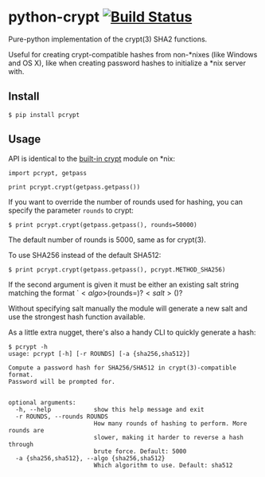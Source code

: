 # python-crypt [![Build Status](https://travis-ci.org/thusoy/python-crypt.svg?branch=master)](https://travis-ci.org/thusoy/python-crypt)

Pure-python implementation of the crypt(3) SHA2 functions.

Useful for creating crypt-compatible hashes from non-*nixes (like Windows
and OS X), like when creating password hashes to initialize a *nix server
with.


## Install

    $ pip install pcrypt


## Usage

API is identical to the [built-in crypt](https://docs.python.org/3.5/library/crypt.html) module on *nix:

    import pcrypt, getpass

    print pcrypt.crypt(getpass.getpass())

If you want to override the number of rounds used for hashing, you can specify the parameter `rounds` to crypt:

    $ print pcrypt.crypt(getpass.getpass(), rounds=50000)

The default number of rounds is 5000, same as for crypt(3).

To use SHA256 instead of the default SHA512:

    $ print pcrypt.crypt(getpass.getpass(), pcrypt.METHOD_SHA256)

If the second argument is given it must be either an existing salt string matching the format `$<algo>$(rounds=<rounds>$)?<salt>($<hash>)?

Without specifying salt manually the module will generate a new salt and use
the strongest hash function available.

As a little extra nugget, there's also a handy CLI to quickly generate a hash:

    $ pcrypt -h
    usage: pcrypt [-h] [-r ROUNDS] [-a {sha256,sha512}]

    Compute a password hash for SHA256/SHA512 in crypt(3)-compatible format.
    Password will be prompted for.


    optional arguments:
      -h, --help            show this help message and exit
      -r ROUNDS, --rounds ROUNDS
                            How many rounds of hashing to perform. More rounds are
                            slower, making it harder to reverse a hash through
                            brute force. Default: 5000
      -a {sha256,sha512}, --algo {sha256,sha512}
                            Which algorithm to use. Default: sha512
